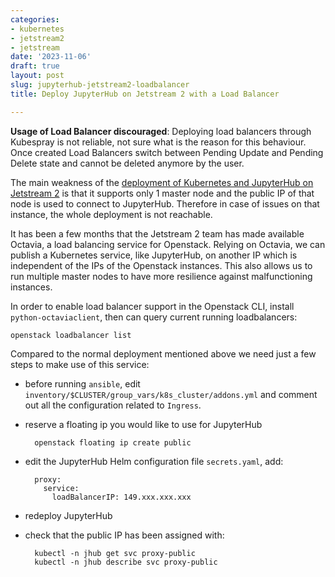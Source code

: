```yaml
---
categories:
- kubernetes
- jetstream2
- jetstream
date: '2023-11-06'
draft: true
layout: post
slug: jupyterhub-jetstream2-loadbalancer
title: Deploy JupyterHub on Jetstream 2 with a Load Balancer

---
```


**Usage of Load Balancer discouraged**: Deploying load balancers through Kubespray is not reliable, not sure what is the reason for this behaviour. Once created Load Balancers switch between Pending Update and Pending Delete state and cannot be deleted anymore by the user.

The main weakness of the [deployment of Kubernetes and JupyterHub on Jetstream 2](./2023-07-19-jetstream2_kubernetes_kubespray.md) is that it supports only 1 master node and the public IP of that node is used to connect to JupyterHub. Therefore in case of issues on that instance, the whole deployment is not reachable.

It has been a few months that the Jetstream 2 team has made available Octavia, a load balancing service for Openstack.
Relying on Octavia, we can publish a Kubernetes service, like JupyterHub, on another IP which is independent of the IPs of the Openstack instances.
This also allows us to run multiple master nodes to have more resilience against malfunctioning instances.

In order to enable load balancer support in the Openstack CLI, install `python-octaviaclient`, then can query current running loadbalancers:

    openstack loadbalancer list

Compared to the normal deployment mentioned above we need just a few steps to make use of this service:

* before running `ansible`, edit `inventory/$CLUSTER/group_vars/k8s_cluster/addons.yml` and comment out all the configuration related to `Ingress`.
* reserve a floating ip you would like to use for JupyterHub

        openstack floating ip create public

* edit the JupyterHub Helm configuration file `secrets.yaml`, add:

        proxy:
          service:
            loadBalancerIP: 149.xxx.xxx.xxx

* redeploy JupyterHub
* check that the public IP has been assigned with:

        kubectl -n jhub get svc proxy-public
        kubectl -n jhub describe svc proxy-public
